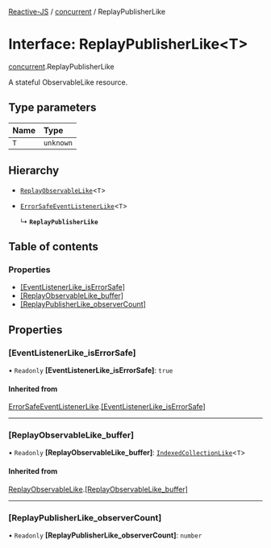 [Reactive-JS](../README.md) / [concurrent](../modules/concurrent.md) / ReplayPublisherLike

# Interface: ReplayPublisherLike<T\>

[concurrent](../modules/concurrent.md).ReplayPublisherLike

A stateful ObservableLike resource.

## Type parameters

| Name | Type |
| :------ | :------ |
| `T` | `unknown` |

## Hierarchy

- [`ReplayObservableLike`](concurrent.ReplayObservableLike.md)<`T`\>

- [`ErrorSafeEventListenerLike`](rx.ErrorSafeEventListenerLike.md)<`T`\>

  ↳ **`ReplayPublisherLike`**

## Table of contents

### Properties

- [[EventListenerLike\_isErrorSafe]](concurrent.ReplayPublisherLike.md#[eventlistenerlike_iserrorsafe])
- [[ReplayObservableLike\_buffer]](concurrent.ReplayPublisherLike.md#[replayobservablelike_buffer])
- [[ReplayPublisherLike\_observerCount]](concurrent.ReplayPublisherLike.md#[replaypublisherlike_observercount])

## Properties

### [EventListenerLike\_isErrorSafe]

• `Readonly` **[EventListenerLike\_isErrorSafe]**: ``true``

#### Inherited from

[ErrorSafeEventListenerLike](rx.ErrorSafeEventListenerLike.md).[[EventListenerLike_isErrorSafe]](rx.ErrorSafeEventListenerLike.md#[eventlistenerlike_iserrorsafe])

___

### [ReplayObservableLike\_buffer]

• `Readonly` **[ReplayObservableLike\_buffer]**: [`IndexedCollectionLike`](collections.IndexedCollectionLike.md)<`T`\>

#### Inherited from

[ReplayObservableLike](concurrent.ReplayObservableLike.md).[[ReplayObservableLike_buffer]](concurrent.ReplayObservableLike.md#[replayobservablelike_buffer])

___

### [ReplayPublisherLike\_observerCount]

• `Readonly` **[ReplayPublisherLike\_observerCount]**: `number`
